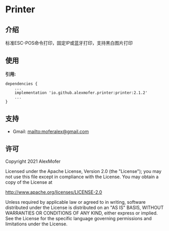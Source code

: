 Printer
=========

介绍
---

标准ESC-POS命令打印，固定IP或蓝牙打印，支持黑白图片打印

使用
---

**引用:**
```
dependencies {
    ...
    implementation 'io.github.alexmofer.printer:printer:2.1.2'
    ...
}
```

支持
---

- Gmail: <mailto:moferalex@gmail.com>

许可
---

Copyright 2021 AlexMofer

Licensed under the Apache License, Version 2.0 (the "License");
you may not use this file except in compliance with the License.
You may obtain a copy of the License at

   http://www.apache.org/licenses/LICENSE-2.0

Unless required by applicable law or agreed to in writing, software
distributed under the License is distributed on an "AS IS" BASIS,
WITHOUT WARRANTIES OR CONDITIONS OF ANY KIND, either express or implied.
See the License for the specific language governing permissions and
limitations under the License.